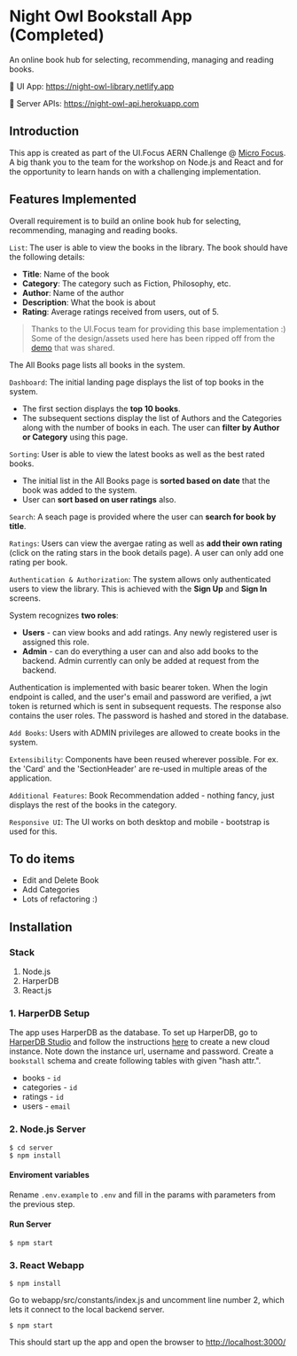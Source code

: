 # Night Owl Bookstall App (Completed)

An online book hub for selecting, recommending, managing and reading books.

🚀 UI App: https://night-owl-library.netlify.app

💬 Server APIs: https://night-owl-api.herokuapp.com

## Introduction

This app is created as part of the UI.Focus AERN Challenge @ [Micro Focus](https://www.microfocus.com/). A big thank you to the team for the workshop on Node.js and React and for the opportunity to learn hands on with a challenging implementation.

## Features Implemented

Overall requirement is to build an online book hub for selecting, recommending, managing and reading books.

`List`: The user is able to view the books in the library. The book should have the following details:

- **Title**: Name of the book
- **Category**: The category such as Fiction, Philosophy, etc.
- **Author**: Name of the author
- **Description**: What the book is about
- **Rating**: Average ratings received from users, out of 5.

> Thanks to the UI.Focus team for providing this base implementation :) Some of the design/assets used here has been ripped off from the [demo](https://booklist-ui-focus.netlify.app/) that was shared.

The All Books page lists all books in the system.

`Dashboard`: The initial landing page displays the list of top books in the system.

- The first section displays the **top 10 books**.
- The subsequent sections display the list of Authors and the Categories along with the number of books in each. The user can **filter by Author or Category** using this page.

`Sorting`: User is able to view the latest books as well as the best rated books.

- The initial list in the All Books page is **sorted based on date** that the book was added to the system.
- User can **sort based on user ratings** also.

`Search`: A seach page is provided where the user can **search for book by title**.

`Ratings`: Users can view the avergae rating as well as **add their own rating** (click on the rating stars in the book details page). A user can only add one rating per book.

`Authentication & Authorization`: The system allows only authenticated users to view the library. This is achieved with the **Sign Up** and **Sign In** screens.

System recognizes **two roles**:

- **Users** - can view books and add ratings. Any newly registered user is assigned this role.
- **Admin** - can do everything a user can and also add books to the backend. Admin currently can only be added at request from the backend.

Authentication is implemented with basic bearer token. When the login endpoint is called, and the user's email and password are verified, a jwt token is returned which is sent in subsequent requests. The response also contains the user roles. The password is hashed and stored in the database.

`Add Books`: Users with ADMIN privileges are allowed to create books in the system.

`Extensibility`: Components have been reused wherever possible. For ex. the 'Card' and the 'SectionHeader' are re-used in multiple areas of the application.

`Additional Features`: Book Recommendation added - nothing fancy, just displays the rest of the books in the category.

`Responsive UI`: The UI works on both desktop and mobile - bootstrap is used for this.

## To do items

- Edit and Delete Book
- Add Categories
- Lots of refactoring :)

## Installation

### Stack

1. Node.js
2. HarperDB
3. React.js

### 1. HarperDB Setup

The app uses HarperDB as the database. To set up HarperDB, go to [HarperDB Studio](https://studio.harperdb.io/) and follow the instructions [here](https://harperdb.io/docs/harperdb-studio/) to create a new cloud instance. Note down the instance url, username and password. Create a `bookstall` schema and create following tables with given "hash attr.".

- books - `id`
- categories - `id`
- ratings - `id`
- users - `email`

### 2. Node.js Server

```
$ cd server
$ npm install
```

#### Enviroment variables

Rename `.env.example` to `.env` and fill in the params with parameters from the previous step.

#### Run Server

```
$ npm start
```

### 3. React Webapp

```
$ npm install
```

Go to webapp/src/constants/index.js and uncomment line number 2, which lets it connect to the local backend server.

```
$ npm start
```

This should start up the app and open the browser to [http://localhost:3000/](http://localhost:3000/)

